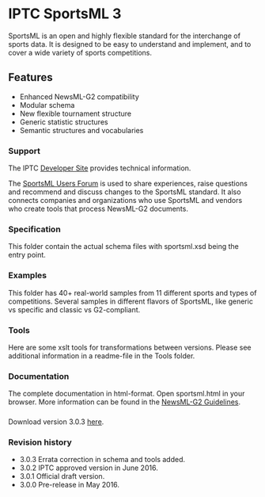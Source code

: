 # IPTC SportsML 3

SportsML is an open and highly flexible standard for the interchange of sports data. It is designed to be easy to understand and implement, and to cover a wide variety of sports competitions.

## Features

* Enhanced NewsML-G2 compatibility
* Modular schema
* New flexible tournament structure
* Generic statistic structures
* Semantic structures and vocabularies

### Support

The IPTC [Developer Site](http://dev.iptc.org/SportsML) provides technical information.

The [SportsML Users Forum](https://groups.yahoo.com/neo/groups/sportsml/info) is used to share experiences, raise questions and recommend and discuss changes to the SportsML standard. It also connects companies and organizations who use SportsML and vendors who create tools that process NewsML-G2 documents. 

### Specification

This folder contain the actual schema files with sportsml.xsd being the entry point.

### Examples
This folder has 40+ real-world samples from 11 different sports and types of competitions. Several samples in different flavors of SportsML, like generic vs specific and classic vs G2-compliant.

### Tools
Here are some xslt tools for transformations between versions. Please see additional information in a readme-file in the Tools folder.

### Documentation
The complete documentation in html-format. Open sportsml.html in your browser.
More information can be found in the [NewsML-G2 Guidelines](https://www.iptc.org/std/NewsML-G2/latest/IPTC-G2-Implementation_Guide).

###
Download version 3.0.3 [here](https://github.com/iptc/sportsml-3/archive/v3.0.3.zip).

### Revision history

* 3.0.3 Errata correction in schema and tools added.
* 3.0.2 IPTC approved version in June 2016.
* 3.0.1 Official draft version.
* 3.0.0 Pre-release in May 2016.
